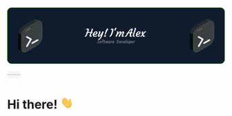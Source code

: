 [![Header](./github-header-image(1).png "Header")](https://alex4bastos4.pt/)


<img src="https://raw.githubusercontent.com/xanecu/xanecu/master/black line.png" width="30px">


# Hi there! <img src="https://raw.githubusercontent.com/xanecu/xanecu/master/wave.gif" width="30px">

<!--
**xanecu/xanecu** is a ✨ _special_ ✨ repository because its `README.md` (this file) appears on your GitHub profile.

Here are some ideas to get you started:

- 🔭 I’m currently working on ...
- 🌱 I’m currently learning ...
- 👯 I’m looking to collaborate on ...
- 🤔 I’m looking for help with ...
- 💬 Ask me about ...
- 📫 How to reach me: ...
- 😄 Pronouns: ...
- ⚡ Fun fact: ...
-->
